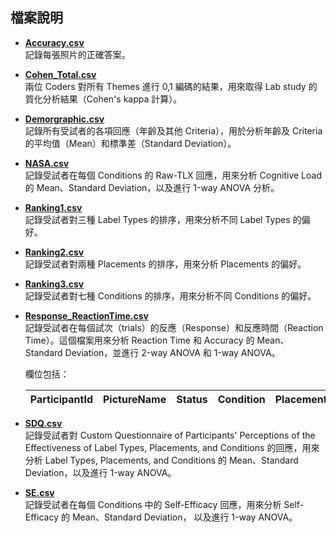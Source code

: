 ## 檔案說明

- **[Accuracy.csv](./Accuracy.csv)**  
  記錄每張照片的正確答案。

- **[Cohen_Total.csv](./Cohen_Total.csv)**  
  兩位 Coders 對所有 Themes 進行 0,1 編碼的結果，用來取得 Lab study 的質化分析結果（Cohen's kappa 計算）。

- **[Demorgraphic.csv](./Demorgraphic.csv)**  
  記錄所有受試者的各項回應（年齡及其他 Criteria），用於分析年齡及 Criteria 的平均值（Mean）和標準差（Standard Deviation）。

- **[NASA.csv](./NASA.csv)**  
  記錄受試者在每個 Conditions 的 Raw-TLX 回應，用來分析 Cognitive Load 的 Mean、Standard Deviation，以及進行 1-way ANOVA 分析。

- **[Ranking1.csv](./Ranking1.csv)**  
  記錄受試者對三種 Label Types 的排序，用來分析不同 Label Types 的偏好。

- **[Ranking2.csv](./Ranking2.csv)**  
  記錄受試者對兩種 Placements 的排序，用來分析 Placements 的偏好。

- **[Ranking3.csv](./Ranking3.csv)**  
  記錄受試者對七種 Conditions 的排序，用來分析不同 Conditions 的偏好。

- **[Response_ReactionTime.csv](./Response_ReactionTime.csv)**  
  記錄受試者在每個試次（trials）的反應（Response）和反應時間（Reaction Time）。這個檔案用來分析 Reaction Time 和 Accuracy 的 Mean、Standard Deviation，並進行 2-way ANOVA 和 1-way ANOVA。

  欄位包括：
  
  | ParticipantId | PictureName | Status  | Condition | Placement | LabelType | ReactionTime | Response |
  |---------------|-------------|---------|-----------|-----------|-----------|--------------|----------|

- **[SDQ.csv](./SDQ.csv)**  
  記錄受試者對 Custom Questionnaire of Participants' Perceptions of the Effectiveness of Label Types,
  Placements, and Conditions 的回應，用來分析 Label Types, Placements, and Conditions
  的 Mean、Standard Deviation，以及進行 1-way ANOVA。

- **[SE.csv](./SE.csv)**  
  記錄受試者在每個 Conditions 中的 Self-Efficacy 回應，用來分析 Self-Efficacy 的 Mean、Standard Deviation，
  以及進行 1-way ANOVA。
